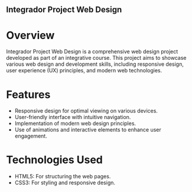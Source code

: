 ## Integrador Project Web Design
# Overview
Integrador Project Web Design is a comprehensive web design project developed as part of an integrative course. This project aims to showcase various web design and development skills, including responsive design, user experience (UX) principles, and modern web technologies.

# Features
* Responsive design for optimal viewing on various devices.
* User-friendly interface with intuitive navigation.
* Implementation of modern web design principles.
* Use of animations and interactive elements to enhance user engagement.
# Technologies Used
* HTML5: For structuring the web pages.
* CSS3: For styling and responsive design.

